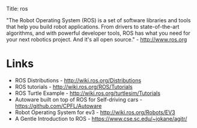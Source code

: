 Title: ros

"The Robot Operating System (ROS) is a set of software libraries and tools that help you build robot applications. From drivers to state-of-the-art algorithms, and with powerful developer tools, ROS has what you need for your next robotics project. And it's all open source." - <http://www.ros.org>

# Links

- ROS Distributions - http://wiki.ros.org/Distributions
- ROS tutorials - <http://wiki.ros.org/ROS/Tutorials>
- ROS Turtle Example - <http://wiki.ros.org/turtlesim/Tutorials>
- Autoware built on top of ROS for Self-driving cars - <https://github.com/CPFL/Autoware>
- Robot Operating System for ev3 - <http://wiki.ros.org/Robots/EV3>
- A Gentle Introduction to ROS - <https://www.cse.sc.edu/~jokane/agitr/>
